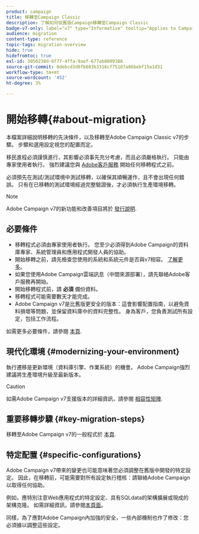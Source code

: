```yaml
---
product: campaign
title: 移轉至Campaign Classic
description: 了解如何從舊版Campaign移轉至Campaign Classic
badge-v7-only: label="v7" type="Informative" tooltip="Applies to Campaign Classic v7 only"
audience: migration
content-type: reference
topic-tags: migration-overview
hide: true
hidefromtoc: true
exl-id: 3050238d-6f77-4ffa-9aef-677ab8009388
source-git-commit: 8debcd3d8fb883b3316cf75187a86bebf15a1d31
workflow-type: tm+mt
source-wordcount: '452'
ht-degree: 3%

---
```


# 開始移轉{#about-migration}



本檔案詳細說明移轉的先決條件，以及移轉至Adobe Campaign Classic v7的步驟。 步驟和選用設定視您的配置而定。

移民進程必須謹慎進行，其影響必須事先充分考慮，而且必須嚴格執行。 只能由專家使用者執行。 強烈建議您與 [Adobe客戶服務](https://helpx.adobe.com/tw/enterprise/admin-guide.html/enterprise/using/support-for-experience-cloud.ug.html) 開始任何移轉程式之前。

必須預先在測試/測試環境中測試移轉，以確保其順暢運作，且不會出現任何錯誤。 只有在已移轉的測試環境經過完整驗證後，才必須執行生產環境移轉。

>[!NOTE]
>
>Adobe Campaign v7的新功能和改善項目將於 [發行說明](../../rn/using/latest-release.md).


## 必要條件

* 移轉程式必須由專家使用者執行。 您至少必須得到Adobe Campaign的資料庫專家、系統管理員和應用程式開發人員的協助。
* 開始移轉之前，請先檢查您使用的系統和系統元件是否與v7相容。 [了解更多](../../rn/using/compatibility-matrix.md)。
* 如果您使用Adobe Campaign雲端訊息（中間來源部署），請先聯絡Adobe客戶服務再開始。
* 開始移轉程式前，請 **必須** 備份資料。
* 移轉程式可能需要數天才能完成。
* Adobe Campaign v7是比舊版更安全的版本：這會影響配置指南，以避免資料損壞等問題，並保留資料庫中的資料完整性。 身為客戶，您負責測試所有設定，包括工作流程。

如需更多必要條件，請參閱 [本頁](../../migration/using/before-starting-migration.md).


## 現代化環境 {#modernizing-your-environment}

執行遷移是更新環境（資料庫引擎、作業系統）的機會。 Adobe Campaign強烈建議將生產環境升級至最新版本。

>[!CAUTION]
>
>如需Adobe Campaign v7支援版本的詳細資訊，請參閱 [相容性矩陣](../../rn/using/compatibility-matrix.md).

## 重要移轉步驟 {#key-migration-steps}

移轉至Adobe Campaign v7的一般程式於 [本頁](../../migration/using/before-starting-migration.md).


## 特定配置 {#specific-configurations}

Adobe Campaign v7帶來的變更也可能意味著您必須調整在舊版中開發的特定設定。 因此，在移轉前，可能需要對所有設定執行稽核：請聯絡Adobe Campaign以取得任何協助。

例如，應特別注意Web應用程式的特定設定、具有SQLdata的架構擴展或現成的架構克隆。 如需詳細資訊，請參閱[本頁面](../../migration/using/configuring-your-platform.md)。

同樣，為了應對Adobe Campaign內加強的安全，一些內部機制也作了修改：您必須據以調整這些設定。

